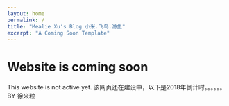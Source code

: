 ```yaml
---
layout: home
permalink: /
title: "Mealie Xu's Blog 小米.飞鸟.游鱼"
excerpt: "A Coming Soon Template"
---
```

# Website is coming soon
This website is not active yet. 该网页还在建设中，以下是2018年倒计时。。。。。。BY 徐米粒
